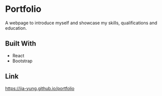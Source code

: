 # Portfolio

A webpage to introduce myself and showcase my skills, qualifications and education.

## Built With
* React
* Bootstrap

## Link
https://jia-yung.github.io/portfolio




